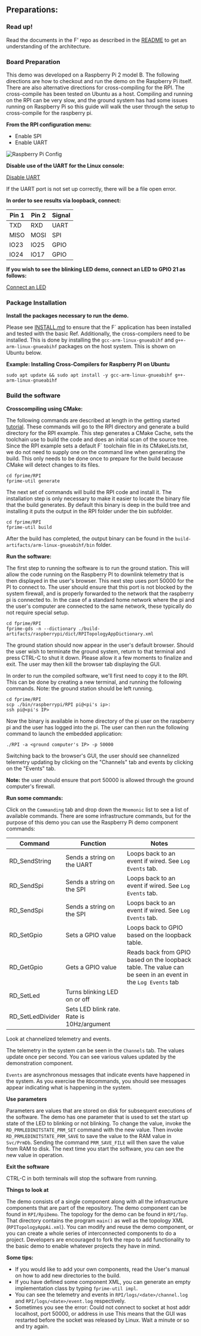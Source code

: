 ## Preparations:

### Read up!

Read the documents in the F' repo as described in the [README](../README.md) to get an understanding of the architecture.

### Board Preparation

This demo was developed on a Raspberry Pi 2 model B. The following directions are how to checkout and run the demo on the Raspberry Pi itself. There are also alternative directions for cross-compiling for the RPI. The cross-compile has been tested on Ubuntu as a host. Compiling and running on the RPI can be very slow, and the ground system has had some issues running on Raspberry Pi so this guide will walk the user through the setup to cross-compile for the raspberry pi.

**From the RPI configuration menu:**

 * Enable SPI
 * Enable UART
 
 ![`Raspberry Pi Config`](img/pi_cfg.png "Pi Config")
 
**Disable use of the UART for the Linux console:**

[Disable UART](https://www.raspberrypi.com/documentation/computers/configuration.html)

If the UART port is not set up correctly, there will be a file open error.
 
**In order to see results via loopback, connect:**


|Pin 1|Pin 2|Signal|
|---|---|---|
|TXD|RXD|UART|
|MISO|MOSI|SPI|
|IO23|IO25|GPIO|
|IO24|IO17|GPIO|

**If you wish to see the blinking LED demo, connect an LED to GPIO 21 as follows:**

[Connect an LED](https://thepihut.com/blogs/raspberry-pi-tutorials/27968772-turning-on-an-led-with-your-raspberry-pis-gpio-pins)
 
### Package Installation

**Install the packages necessary to run the demo.** 

Please see [INSTALL.md](../docs/INSTALL.md) to ensure that the F´ application has been installed and tested with the basic Ref. Additionally, the
cross-compilers need to be installed. This is done by installing the `gcc-arm-linux-gnueabihf` and `g++-arm-linux-gnueabihf` packages on the host
system. This is shown on Ubuntu below.

**Example: Installing Cross-Compilers for Raspberry PI on Ubuntu**
```
sudo apt update && sudo apt install -y gcc-arm-linux-gnueabihf g++-arm-linux-gnueabihf
```

### Build the software

**Crosscompiling using CMake:**

The following commands are described at length in the getting started [tutorial](../docs/Tutorials/README.md). These commands will
go to the RPI directory and generate a build directory for the RPI example. This step generates a CMake Cache, sets the toolchain use to build the
code and does an initial scan of the source tree. Since the RPI example sets a default F´ toolchain file in its CMakeLists.txt, we do not need to 
supply one on the command line when generating the build. This only needs to be done once to prepare for the build because CMake will detect
changes to its files.

```
cd fprime/RPI
fprime-util generate
```

The next set of commands will build the RPI code and install it.  The installation step is only necessary to make it easier to locate the binary
file that the build generates. By default this binary is deep in the build tree and installing it puts the output in the RPI folder under the
bin subfolder. 

```
cd fprime/RPI
fprime-util build
```

After the build has completed, the output binary can be found in the `build-artifacts/arm-linux-gnueabihf/bin` folder.

**Run the software:**

The first step to running the software is to run the ground station. This will allow the code running on the Raspberry PI to downlink telemetry
that is then displayed in the user's browser. This next step uses port 50000 for the PI to connect to. The user should ensure that this port
is not blocked by the system firewall, and is properly forwarded to the network that the raspberry pi is connected to.  In the case of a standard
home network where the pi and the user's computer are connected to the same network, these typically do not require special setup.

```
cd fprime/RPI
fprime-gds -n --dictionary ./build-artifacts/raspberrypi/dict/RPITopologyAppDictionary.xml
```
The ground station should now appear in the user's default browser. Should the user wish to terminate the ground system, return to that terminal
and press CTRL-C to shut it down. Please allow it a few moments to finalize and exit.  The user may then kill the browser tab displaying the GUI.


In order to run the compiled software, we'll first need to copy it to the RPI. This can be done by creating a new terminal, and running the
following commands. Note: the ground station should be left running.

```
cd fprime/RPI
scp ./bin/raspberrypi/RPI pi@<pi's ip>:
ssh pi@<pi's IP>
```

Now the binary is available in home directory of the pi user on the raspberry pi and the user has logged into the pi. The user can then run the
following command to launch the embedded application:

```
./RPI -a <ground computer's IP> -p 50000
```

Switching back to the browser's GUI, the user should see channelized telemetry updating by clicking on the "Channels" tab and events by clicking
on the "Events" tab.

**Note:** the user should ensure that port 50000 is allowed through the ground computer's firewall.

**Run some commands:**

Click on the `Commanding` tab and drop down the `Mnemonic` list to see a list of available commands. There are some infrastructure commands, but for the purpose of this demo you can use the Raspberry Pi demo component commands:

|Command|Function|Notes|
|---|---|---|
|RD_SendString|Sends a string on the UART|Loops back to an event if wired. See `Log Events` tab.|
|RD_SendSpi|Sends a string on the SPI|Loops back to an event if wired. See `Log Events` tab.|
|RD_SendSpi|Sends a string on the SPI|Loops back to an event if wired. See `Log Events` tab.|
|RD_SetGpio|Sets a GPIO value|Loops back to GPIO based on the loopback table.|
|RD_GetGpio|Gets a GPIO value|Reads back from GPIO based on the loopback table. The value can be seen in an event in the `Log Events` tab|
|RD_SetLed|Turns blinking LED on or off|
|RD_SetLedDivider|Sets LED blink rate. Rate is 10Hz/argument|

Look at channelized telemetry and events.

The telemetry in the system can be seen in the `Channels` tab. The values update once per second. You can see various values updated by the demonstration component.

`Events` are asynchronous messages that indicate events have happened in the system. As you exercise the `RD`commands, you should see messages appear indicating what is happening in the system.

**Use parameters**

Parameters are values that are stored on disk for subsequent executions of the software. The demo has one parameter that is used to set the start up state of the LED to blinking or not blinking. To change the value, invoke the `RD_PRMLEDINITSTATE_PRM_SET` command with the new value. Then invoke `RD_PRMLEDINITSTATE_PRM_SAVE` to save the value to the RAM value in `Svc/PrmDb`. Sending the command `PRM_SAVE_FILE` will then save the value from RAM to disk. The next time you start the software, you can see the new value in operation.

**Exit the software**

CTRL-C in both terminals will stop the software from running.

**Things to look at**

The demo consists of a single component along with all the infrastructure components that are part of the repository. The demo component can be found in `RPI/RpiDemo`. The topology for the demo can be found in `RPI/Top`. That directory contains the program `main()` as well as the topology XML (`RPITopologyAppAi.xml`). You can modify and reuse the demo component, or you can create a whole series of interconnected components to do a project. Developers are encouraged to fork the repo to add functionality to the basic demo to enable whatever projects they have in mind.

**Some tips:**

 * If you would like to add your own components, read the User's manual on how to add new directories to the build.
 * If you have defined some component XML, you can generate an empty implementation class by typing `fprime-util impl`. 
 * You can see the telemetry and events in `RPI/logs/<date>/channel.log` and `RPI/logs/<date>/event.log` respectively.
 * Sometimes you see the error: Could not connect to socket at host addr localhost, port 50000, or address in use
This means that the GUI was restarted before the socket was released by Linux. Wait a minute or so and try again.

